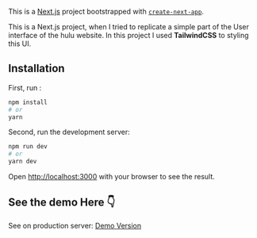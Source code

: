 This is a [Next.js](https://nextjs.org/) project bootstrapped with [`create-next-app`](https://github.com/vercel/next.js/tree/canary/packages/create-next-app).

This is a Next.js project, when I tried to replicate a simple part of the User interface of the hulu website. In this project I used **TailwindCSS** to styling this UI.

## Installation

First, run :

```bash
npm install
# or
yarn
```

Second, run the development server:

```bash
npm run dev
# or
yarn dev
```

Open [http://localhost:3000](http://localhost:3000) with your browser to see the result.

## See the demo Here 👇

See on production server: [Demo Version](https://hulu-clone-blush-delta.vercel.app/)
